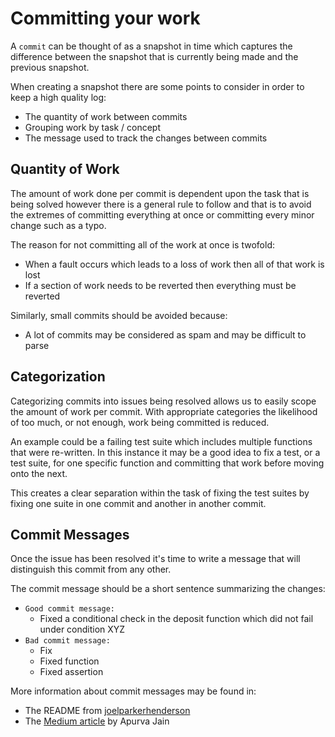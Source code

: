 # Committing your work

A `commit` can be thought of as a snapshot in time which captures the difference between the snapshot that is currently being made and the previous snapshot.

When creating a snapshot there are some points to consider in order to keep a high quality log:

- The quantity of work between commits
- Grouping work by task / concept
- The message used to track the changes between commits

## Quantity of Work

The amount of work done per commit is dependent upon the task that is being solved however there is a general rule to follow and that is to avoid the extremes of committing everything at once or committing every minor change such as a typo.

The reason for not committing all of the work at once is twofold:

- When a fault occurs which leads to a loss of work then all of that work is lost
- If a section of work needs to be reverted then everything must be reverted

Similarly, small commits should be avoided because:

- A lot of commits may be considered as spam and may be difficult to parse

## Categorization

Categorizing commits into issues being resolved allows us to easily scope the amount of work per commit. With appropriate categories the likelihood of too much, or not enough, work being committed is reduced.

An example could be a failing test suite which includes multiple functions that were re-written. In this instance it may be a good idea to fix a test, or a test suite, for one specific function and committing that work before moving onto the next. 

This creates a clear separation within the task of fixing the test suites by fixing one suite in one commit and another in another commit.

## Commit Messages

Once the issue has been resolved it's time to write a message that will distinguish this commit from any other.

The commit message should be a short sentence summarizing the changes:

- `Good commit message:` 
  - Fixed a conditional check in the deposit function which did not fail under condition XYZ
- `Bad commit message:`
  - Fix
  - Fixed function
  - Fixed assertion

More information about commit messages may be found in:

- The README from [joelparkerhenderson](https://github.com/joelparkerhenderson/git-commit-message/#git-commit-message)
- The [Medium article](https://medium.com/swlh/writing-better-commit-messages-9b0b6ff60c67) by Apurva Jain
